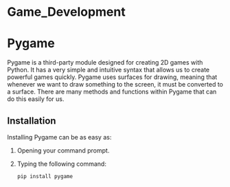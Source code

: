 # Game_Development
 # Pygame

Pygame is a third-party module designed for creating 2D games with Python. It has a very simple and intuitive syntax that allows us to create powerful games quickly. Pygame uses surfaces for drawing, meaning that whenever we want to draw something to the screen, it must be converted to a surface. There are many methods and functions within Pygame that can do this easily for us.

## Installation

Installing Pygame can be as easy as:

1. Opening your command prompt.
2. Typing the following command:

   ```bash
   pip install pygame

